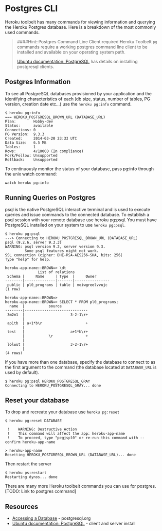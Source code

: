 # Postgres CLI

Heroku toolbelt has many commands for viewing information and querying the Heroku Postgres database.  Here is a breakdown of the most commonly used commands.

> ####Hint::Postgres Command Line Client required
> Heroku Toolbelt `pg` commands require a working postgres command line client to be installed and available on your operating system path.
>
> [Ubuntu documentation: PostgreSQL](https://help.ubuntu.com/community/PostgreSQL) has details on installing postgresql clients.

## Postgres Information

To see all PostgreSQL databases provisioned by your application and the identifying characteristics of each (db size, status, number of tables, PG version, creation date etc…) use the `heroku pg:info` command.

```
$ heroku pg:info
=== HEROKU_POSTGRESQL_BROWN_URL (DATABASE_URL)
Plan:        Hobby-dev
Status:      available
Connections: 0
PG Version:  9.3.3
Created:     2014-03-20 23:33 UTC
Data Size:   6.5 MB
Tables:      1
Rows:        4/10000 (In compliance)
Fork/Follow: Unsupported
Rollback:    Unsupported
```

To continuously monitor the status of your database, pass pg:info through the unix watch command:
```
watch heroku pg:info
```


## Running Queries on Postgres

psql is the native PostgreSQL interactive terminal and is used to execute queries and issue commands to the connected database.  To establish a psql session with your remote database use heroku pg:psql. You must have PostgreSQL installed on your system to use `heroku pg:psql`.

```
$ heroku pg:psql
---> Connecting to HEROKU_POSTGRESQL_BROWN_URL (DATABASE_URL)
psql (9.2.6, server 9.3.3)
WARNING: psql version 9.2, server version 9.3.
         Some psql features might not work.
SSL connection (cipher: DHE-RSA-AES256-SHA, bits: 256)
Type "help" for help.

heroku-app-name::BROWN=> \dt
               List of relations
 Schema |     Name     | Type  |     Owner
--------|--------------|-------|----------------
 public | pl0_programs | table | moiwgreelvvujc
(1 row)

heroku-app-name::BROWN=>
heroku-app-name::BROWN=> SELECT * FROM pl0_programs;
  name  |           source
--------|-----------------------------
 3m2m1  |                     3-2-1\r+
        |
 ap1tb  | a+1*b\r                    +
        |
 test   |                     a+1*b\r+
        |           \r               +
        |
 lolwut |                     3-2-1\r+
        |
(4 rows)
```

If you have more than one database, specify the database to connect to as the first argument to the command (the database located at `DATABASE_URL` is used by default).

```
$ heroku pg:psql HEROKU_POSTGRESQL_GRAY
Connecting to HEROKU_POSTGRESQL_GRAY... done
```

## Reset your database

To drop and recreate your database use `heroku pg:reset`

```
$ heroku pg:reset DATABASE

 !    WARNING: Destructive Action
 !    This command will affect the app: heroku-app-name
 !    To proceed, type "pegjspl0" or re-run this command with --confirm heroku-app-name

> heroku-app-name
Resetting HEROKU_POSTGRESQL_BROWN_URL (DATABASE_URL)... done
```

Then restart the server

```
$ heroku ps:restart
Restarting dynos... done
```

There are many more Heroku toolbelt commands you can use for postgres. [TODO: Link to postgres command]


## Resources
* [Accessing a Database](https://www.postgresql.org/docs/12/tutorial-accessdb.html) - postgresql.org
* [Ubuntu documentation: PostgreSQL](https://help.ubuntu.com/community/PostgreSQL) - client and server install
